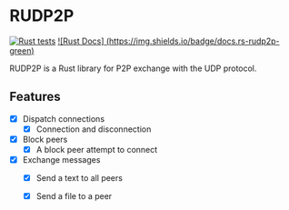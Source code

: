 # RUDP2P
[![Rust tests](https://github.com/gr3gdev/rudp2p/actions/workflows/rust.yml/badge.svg)](https://github.com/gr3gdev/rudp2p/actions/workflows/rust.yml)
[![Rust Docs] (https://img.shields.io/badge/docs.rs-rudp2p-green)](https://docs.rs/rudp2p/)

RUDP2P is a Rust library for P2P exchange with the UDP protocol.

## Features

- [X] Dispatch connections
    - [X] Connection and disconnection

- [X] Block peers
    - [X] A block peer attempt to connect

- [X] Exchange messages
    - [X] Send a text to all peers
    - [X] Send a file to a peer

